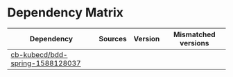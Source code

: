 # Dependency Matrix

Dependency | Sources | Version | Mismatched versions
---------- | ------- | ------- | -------------------
[cb-kubecd/bdd-spring-1588128037](https://github.com/cb-kubecd/bdd-spring-1588128037.git) |  | []() | 
